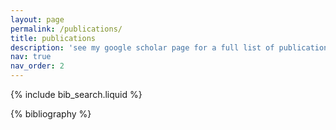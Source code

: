 ```yaml
---
layout: page
permalink: /publications/
title: publications
description: 'see my google scholar page for a full list of publications.'
nav: true
nav_order: 2
---
```


<!-- _pages/publications.md -->

<!-- Bibsearch Feature -->

{% include bib_search.liquid %}

<div class="publications">

{% bibliography %}

</div>
